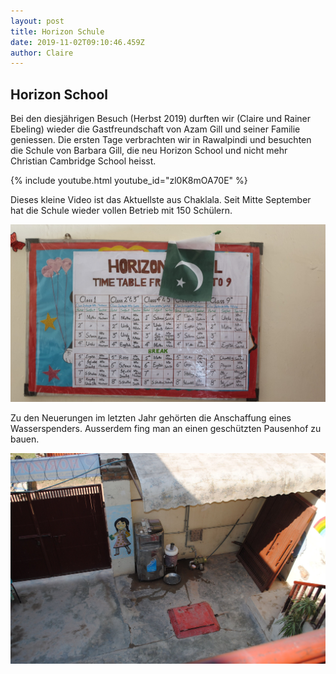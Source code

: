 ```yaml
---
layout: post
title: Horizon Schule
date: 2019-11-02T09:10:46.459Z
author: Claire
---
```

## Horizon School

Bei den diesjährigen Besuch (Herbst 2019) durften wir (Claire und Rainer Ebeling) wieder die Gastfreundschaft von Azam Gill und seiner Familie geniessen. Die ersten Tage verbrachten wir in Rawalpindi und besuchten die Schule von Barbara Gill, die neu Horizon School und nicht mehr Christian Cambridge School heisst.

<!--more-->

{% include youtube.html youtube_id="zl0K8mOA70E" %}

Dieses kleine Video ist das Aktuellste aus Chaklala. Seit Mitte September hat die Schule wieder vollen Betrieb mit 150 Schülern.

![](/assets/uploads/20191028_1059221333977300717715738.jpg)

Zu den Neuerungen im letzten Jahr gehörten die Anschaffung eines Wasserspenders. Ausserdem fing man an einen geschützten Pausenhof zu bauen.

![](/assets/uploads/dsc_02626670521544568959879.jpg)